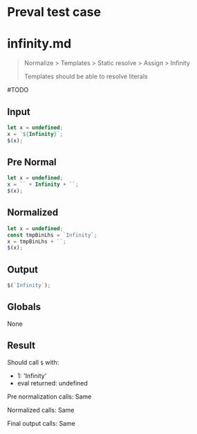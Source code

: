 # Preval test case

# infinity.md

> Normalize > Templates > Static resolve > Assign > Infinity
>
> Templates should be able to resolve literals

#TODO

## Input

`````js filename=intro
let x = undefined;
x = `${Infinity}`;
$(x);
`````

## Pre Normal

`````js filename=intro
let x = undefined;
x = `` + Infinity + ``;
$(x);
`````

## Normalized

`````js filename=intro
let x = undefined;
const tmpBinLhs = `Infinity`;
x = tmpBinLhs + ``;
$(x);
`````

## Output

`````js filename=intro
$(`Infinity`);
`````

## Globals

None

## Result

Should call `$` with:
 - 1: 'Infinity'
 - eval returned: undefined

Pre normalization calls: Same

Normalized calls: Same

Final output calls: Same
